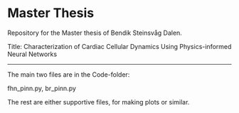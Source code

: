 # Master Thesis

Repository for the Master thesis of Bendik Steinsvåg Dalen.

Title: Characterization of Cardiac Cellular Dynamics Using Physics-informed Neural Networks
__________________________________________________________________________________________________

The main two files are in the Code-folder:

fhn_pinn.py,
br_pinn.py

The rest are either supportive files, for making plots or similar.
